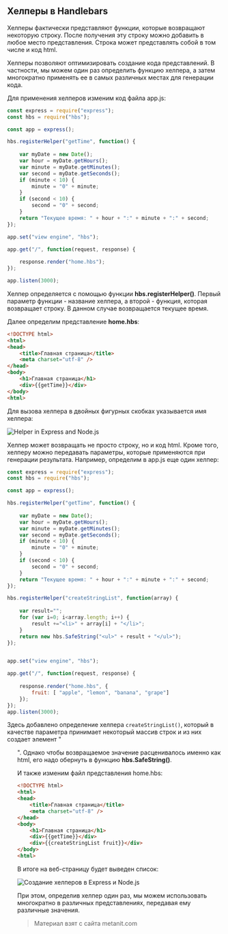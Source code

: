 ## Хелперы в Handlebars

Хелперы фактически представляют функции, которые возвращают некоторую строку. После получения эту строку можно добавить в любое место представления. Строка может представлять собой в том числе и код html.

Хелперы позволяют оптимизировать создание кода представлений. В частности, мы можем один раз определить функцию хелпера, а затем многократно применять ее в самых различных местах для генерации кода.

Для применения хелперов изменим код файла app.js:

```js
const express = require("express");
const hbs = require("hbs");

const app = express();

hbs.registerHelper("getTime", function() {
    
    var myDate = new Date();
    var hour = myDate.getHours();
    var minute = myDate.getMinutes();
    var second = myDate.getSeconds();
    if (minute < 10) {
        minute = "0" + minute;
    }
    if (second < 10) {
        second = "0" + second;
    }
    return "Текущее время: " + hour + ":" + minute + ":" + second;
});

app.set("view engine", "hbs");

app.get("/", function(request, response) {
    
    response.render("home.hbs");
});

app.listen(3000);
```

Хелпер определяется с помощью функции **hbs.registerHelper()**. Первый параметр функции - название хелпера, а второй - функция, которая возвращает строку. В данном случае возвращается текущее время.

Далее определим представление **home.hbs**:

```html
<!DOCTYPE html>
<html>
<head>
    <title>Главная страница</title>
    <meta charset="utf-8" />
</head>
<body>
    <h1>Главная страница</h1>
    <div>{{getTime}}</div>
</body>
<html>
```

Для вызова хелпера в двойных фигурных скобках указывается имя хелпера:

![Helper in Express and Node.js](https://metanit.com/web/nodejs/pics/4.9.png)

Хелпер может возвращать не просто строку, но и код html. Кроме того, хелперу можно передавать параметры, которые применяются при генерации результата. Например, определим в app.js еще один хелпер:

```js
const express = require("express");
const hbs = require("hbs");

const app = express();

hbs.registerHelper("getTime", function() {
    
    var myDate = new Date();
    var hour = myDate.getHours();
    var minute = myDate.getMinutes();
    var second = myDate.getSeconds();
    if (minute < 10) {
        minute = "0" + minute;
    }
    if (second < 10) {
        second = "0" + second;
    }
    return "Текущее время: " + hour + ":" + minute + ":" + second;
});

hbs.registerHelper("createStringList", function(array) {
    
    var result="";
    for (var i=0; i<array.length; i++) {
        result +="<li>" + array[i] + "</li>";
    }
    return new hbs.SafeString("<ul>" + result + "</ul>");
});


app.set("view engine", "hbs");

app.get("/", function(request, response) {
    
    response.render("home.hbs", { 
        fruit: [ "apple", "lemon", "banana", "grape"]
    });
});
app.listen(3000);
```

Здесь добавлено определение хелпера `createStringList()`, который в качестве параметра принимает некоторый массив строк и из них создает элемент "<ul>". Однако чтобы возвращаемое значение расценивалось именно как html, его надо обернуть в функцию **hbs.SafeString()**.

И также изменим файл представления home.hbs:

```html
<!DOCTYPE html>
<html>
<head>
    <title>Главная страница</title>
    <meta charset="utf-8" />
</head>
<body>
    <h1>Главная страница</h1>
    <div>{{getTime}}</div>
    <div>{{createStringList fruit}}</div>
</body>
<html>
```

В итоге на веб-страницу будет выведен список:

![Создание хелперов в Express и Node.js](https://metanit.com/web/nodejs/pics/4.10.png)

При этом, определив хелпер один раз, мы можем использовать многократно в различных представлениях, передавая ему различные значения.


> Материал взят с сайта metanit.com